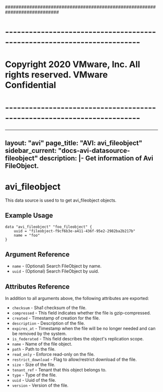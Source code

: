 ############################################################################
# ------------------------------------------------------------------------
# Copyright 2020 VMware, Inc.  All rights reserved. VMware Confidential
# ------------------------------------------------------------------------
###

---
layout: "avi"
page_title: "AVI: avi_fileobject"
sidebar_current: "docs-avi-datasource-fileobject"
description: |-
  Get information of Avi FileObject.
---

# avi_fileobject

This data source is used to to get avi_fileobject objects.

## Example Usage

```hcl
data "avi_fileobject" "foo_fileobject" {
    uuid = "fileobject-f9cf6b3e-a411-436f-95e2-2982ba2b217b"
    name = "foo"
}
```

## Argument Reference

* `name` - (Optional) Search FileObject by name.
* `uuid` - (Optional) Search FileObject by uuid.

## Attributes Reference

In addition to all arguments above, the following attributes are exported:

* `checksum` - Sha1 checksum of the file.
* `compressed` - This field indicates whether the file is gzip-compressed.
* `created` - Timestamp of creation for the file.
* `description` - Description of the file.
* `expires_at` - Timestamp when the file will be no longer needed and can be removed by the system.
* `is_federated` - This field describes the object's replication scope.
* `name` - Name of the file object.
* `path` - Path to the file.
* `read_only` - Enforce read-only on the file.
* `restrict_download` - Flag to allow/restrict download of the file.
* `size` - Size of the file.
* `tenant_ref` - Tenant that this object belongs to.
* `type` - Type of the file.
* `uuid` - Uuid of the file.
* `version` - Version of the file.

